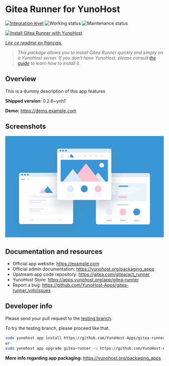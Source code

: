 <!--
N.B.: This README was automatically generated by https://github.com/YunoHost/apps/tree/master/tools/README-generator
It shall NOT be edited by hand.
-->

# Gitea Runner for YunoHost

[![Integration level](https://dash.yunohost.org/integration/gitea-runner.svg)](https://dash.yunohost.org/appci/app/gitea-runner) ![Working status](https://ci-apps.yunohost.org/ci/badges/gitea-runner.status.svg) ![Maintenance status](https://ci-apps.yunohost.org/ci/badges/gitea-runner.maintain.svg)

[![Install Gitea Runner with YunoHost](https://install-app.yunohost.org/install-with-yunohost.svg)](https://install-app.yunohost.org/?app=gitea-runner)

*[Lire ce readme en français.](./README_fr.md)*

> *This package allows you to install Gitea Runner quickly and simply on a YunoHost server.
If you don't have YunoHost, please consult [the guide](https://yunohost.org/#/install) to learn how to install it.*

## Overview

This is a dummy description of this app features


**Shipped version:** 0.2.6~ynh1

**Demo:** https://demo.example.com

## Screenshots

![Screenshot of Gitea Runner](./doc/screenshots/example.jpg)

## Documentation and resources

* Official app website: <https://example.com>
* Official admin documentation: <https://yunohost.org/packaging_apps>
* Upstream app code repository: <https://gitea.com/gitea/act_runner>
* YunoHost Store: <https://apps.yunohost.org/app/gitea-runner>
* Report a bug: <https://github.com/YunoHost-Apps/gitea-runner_ynh/issues>

## Developer info

Please send your pull request to the [testing branch](https://github.com/YunoHost-Apps/gitea-runner_ynh/tree/testing).

To try the testing branch, please proceed like that.

``` bash
sudo yunohost app install https://github.com/YunoHost-Apps/gitea-runner_ynh/tree/testing --debug
or
sudo yunohost app upgrade gitea-runner -u https://github.com/YunoHost-Apps/gitea-runner_ynh/tree/testing --debug
```

**More info regarding app packaging:** <https://yunohost.org/packaging_apps>
